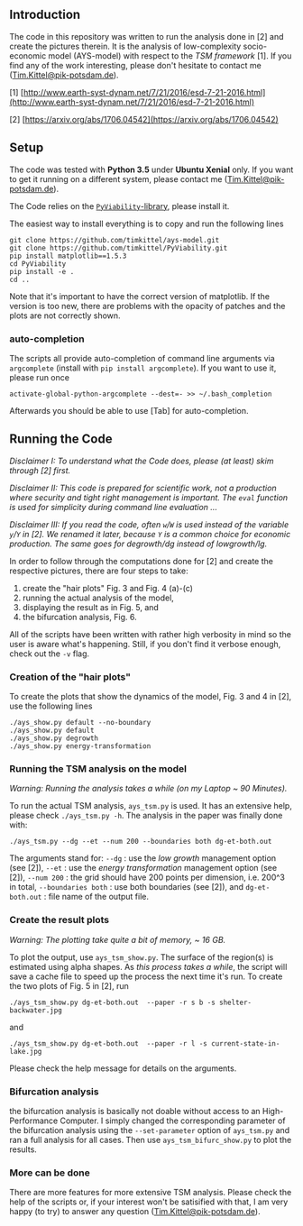 

## Introduction

The code in this repository was written to run the analysis done in [2] and create the pictures therein. It is the analysis of low-complexity socio-economic model (AYS-model) with respect to the *TSM framework* [1]. If you find any of the work interesting, please don't hesitate to contact me (Tim.Kittel@pik-potsdam.de).


[1] [http://www.earth-syst-dynam.net/7/21/2016/esd-7-21-2016.html](http://www.earth-syst-dynam.net/7/21/2016/esd-7-21-2016.html)

[2] [https://arxiv.org/abs/1706.04542](https://arxiv.org/abs/1706.04542)


## Setup

The code was tested with **Python 3.5** under **Ubuntu Xenial** only. If you want to get it running on a different system, please contact me (Tim.Kittel@pik-potsdam.de).

The Code relies on the [`PyViability`-library](https://github.com/timkittel/PyViability), please install it.

The easiest way to install everything is to copy and run the following lines
```
git clone https://github.com/timkittel/ays-model.git
git clone https://github.com/timkittel/PyViability.git
pip install matplotlib==1.5.3
cd PyViability
pip install -e .
cd ..
```
Note that it's important to have the correct version of matplotlib. If the version is too new, there are problems with the opacity of patches and the plots are not correctly shown.

### auto-completion

The scripts all provide auto-completion of command line arguments via `argcomplete` (install with `pip install argcomplete`). If you want to use it, please run once
```
activate-global-python-argcomplete --dest=- >> ~/.bash_completion
```
Afterwards you should be able to use [Tab] for auto-completion.


## Running the Code

*Disclaimer I: To understand what the Code does, please (at least) skim through [2] first.*

*Disclaimer II: This code is prepared for scientific work, not a production where security and tight right management is important. The `eval` function is used for simplicity during command line evaluation ...*

*Disclaimer III: If you read the code, often `w`/`W` is used instead of the variable `y`/`Y` in [2]. We renamed it later, because `Y` is a common choice for economic production. The same goes for degrowth/dg instead of lowgrowth/lg.*

In order to follow through the computations done for [2] and create the respective pictures, there are four steps  to take:

1. create the "hair plots" Fig. 3 and Fig. 4 (a)-(c)
2. running the actual analysis of the model,
3. displaying the result as in Fig. 5, and
4. the bifurcation analysis, Fig. 6.

All of the scripts have been written with rather high verbosity in mind so the user is aware what's happening. Still, if you don't find it verbose enough, check out the `-v` flag.


### Creation of the "hair plots"

To create the plots that show the dynamics of the model, Fig. 3 and 4 in [2], use the following lines
```
./ays_show.py default --no-boundary
./ays_show.py default
./ays_show.py degrowth
./ays_show.py energy-transformation
```

### Running the TSM analysis on the model

*Warning: Running the analysis takes a while (on my Laptop ~ 90 Minutes).*

To run the actual TSM analysis, `ays_tsm.py` is used. It has an extensive help, please check `./ays_tsm.py -h`. The analysis in the paper was finally done with:
```
./ays_tsm.py --dg --et --num 200 --boundaries both dg-et-both.out
```
The arguments stand for:
`--dg` : use the *low growth* management option (see [2]),
`--et` : use the *energy transformation* management option (see [2]),
`--num 200` : the grid should have 200 points per dimension, i.e. 200^3 in total,
`--boundaries both` : use both boundaries (see [2]), and
`dg-et-both.out` : file name of the output file.

### Create the result plots

*Warning: The plotting take quite a bit of memory, ~ 16 GB.*

To plot the output, use `ays_tsm_show.py`. The surface of the region(s) is estimated using alpha shapes. As *this process takes a while*, the script will save a cache file to speed up the process the next time it's run. To create the two plots of Fig. 5 in [2], run
```
./ays_tsm_show.py dg-et-both.out  --paper -r s b -s shelter-backwater.jpg
```
and
```
./ays_tsm_show.py dg-et-both.out  --paper -r l -s current-state-in-lake.jpg
```
Please check the help message for details on the arguments.

### Bifurcation analysis

the bifurcation analysis is basically not doable without access to an High-Performance Computer. I simply changed the corresponding parameter of the bifurcation analysis using the `--set-parameter` option of `ays_tsm.py` and ran a full analysis for all cases. Then use `ays_tsm_bifurc_show.py` to plot the results.

### More can be done

There are more features for more extensive TSM analysis. Please check the help of the scripts or, if your interest won't be satisified with that, I am very happy (to try) to answer any question (Tim.Kittel@pik-potsdam.de).


